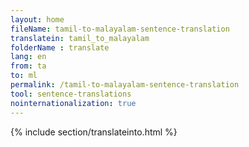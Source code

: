 ```yaml
---
layout: home
fileName: tamil-to-malayalam-sentence-translation
translatein: tamil_to_malayalam
folderName : translate
lang: en
from: ta
to: ml
permalink: /tamil-to-malayalam-sentence-translation
tool: sentence-translations
nointernationalization: true
---
```

{% include section/translateinto.html %}
